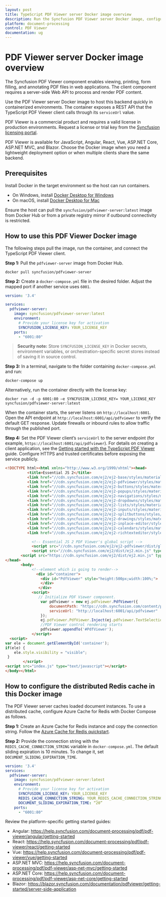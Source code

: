 ```yaml
---
layout: post
title: TypeScript PDF Viewer server Docker image overview
description: Run the Syncfusion PDF Viewer server Docker image, configure licensing and Redis cache, and connect it to the TypeScript PDF Viewer client.
platform: document-processing
control: PDF Viewer
documentation: ug
---
```

# PDF Viewer server Docker image overview

The Syncfusion PDF Viewer component enables viewing, printing, form filling, and annotating PDF files in web applications. The client component requires a server-side Web API to process and render PDF content.

Use the PDF Viewer server Docker image to host this backend quickly in containerized environments. The container exposes a REST API that the TypeScript PDF Viewer client calls through its `serviceUrl` value.

PDF Viewer is a commercial product and requires a valid license in production environments. Request a license or trial key from the [Syncfusion licensing portal](https://help.syncfusion.com/common/essential-studio/licensing/licensing-faq/where-can-i-get-a-license-key).

PDF Viewer is available for JavaScript, Angular, React, Vue, ASP.NET Core, ASP.NET MVC, and Blazor. Choose the Docker image when you need a lightweight deployment option or when multiple clients share the same backend.

## Prerequisites

Install Docker in the target environment so the host can run containers.

- On Windows, install [Docker Desktop for Windows](https://hub.docker.com/editions/community/docker-ce-desktop-windows)
- On macOS, install [Docker Desktop for Mac](https://hub.docker.com/editions/community/docker-ce-desktop-mac)

Ensure the host can pull the `syncfusion/pdfviewer-server:latest` image from Docker Hub or from a private registry mirror if outbound connectivity is restricted.

## How to use this PDF Viewer Docker image

The following steps pull the image, run the container, and connect the TypeScript PDF Viewer client.

**Step 1:** Pull the `pdfviewer-server` image from Docker Hub.

```console
docker pull syncfusion/pdfviewer-server
```

**Step 2:** Create a `docker-compose.yml` file in the desired folder. Adjust the mapped port if another service uses `6001`.

```yaml
version: '3.4'

services:
  pdfviewer-server:
    image: syncfusion/pdfviewer-server:latest
    environment:
      # Provide your license key for activation
      SYNCFUSION_LICENSE_KEY: YOUR_LICENSE_KEY
    ports:
      - "6001:80"
```

> **Security note:** Store `SYNCFUSION_LICENSE_KEY` in Docker secrets, environment variables, or orchestration-specific secret stores instead of saving it in source control.

**Step 3:** In a terminal, navigate to the folder containing `docker-compose.yml` and run:

```console
docker-compose up
```

Alternatively, run the container directly with the license key:

```console
docker run -d -p 6001:80 –e SYNCFUSION_LICENSE_KEY= YOUR_LICENSE_KEY syncfusion/pdfviewer-server:latest
```

When the container starts, the server listens on `http://localhost:6001`. Open the API endpoint at `http://localhost:6001/api/pdfviewer` to verify the default GET response. Update firewalls or inbound rules to allow traffic through the published port.

**Step 4:** Set the PDF Viewer client’s `serviceUrl` to the server endpoint (for example, `https://localhost:6001/api/pdfviewer`). For details on creating a client application, see the [Getting started with the TypeScript PDF Viewer](https://help.syncfusion.com/document-processing/pdf/pdf-viewer/javascript-es6/getting-started/) guide. Configure HTTPS and trusted certificates before exposing the service publicly.

```html
<!DOCTYPE html><html xmlns="http://www.w3.org/1999/xhtml"><head>
          <title>Essential JS 2</title>
          <link href="//cdn.syncfusion.com/ej2/ej2-base/styles/material.css" rel="stylesheet">
          <link href="//cdn.syncfusion.com/ej2/ej2-pdfviewer/styles/material.css" rel="stylesheet">
          <link href="//cdn.syncfusion.com/ej2/ej2-buttons/styles/material.css" rel="stylesheet">
          <link href="//cdn.syncfusion.com/ej2/ej2-popups/styles/material.css" rel="stylesheet">
          <link href="//cdn.syncfusion.com/ej2/ej2-navigations/styles/material.css" rel="stylesheet">
          <link href="//cdn.syncfusion.com/ej2/ej2-dropdowns/styles/material.css" rel="stylesheet">
          <link href="//cdn.syncfusion.com/ej2/ej2-lists/styles/material.css" rel="stylesheet">
          <link href="//cdn.syncfusion.com/ej2/ej2-inputs/styles/material.css" rel="stylesheet">
          <link href="//cdn.syncfusion.com/ej2/ej2-splitbuttons/styles/material.css" rel="stylesheet">
          <link href="//cdn.syncfusion.com/ej2/ej2-drawings/styles/material.css" rel="stylesheet">
          <link href="//cdn.syncfusion.com/ej2/ej2-inplace-editor/styles/material.css" rel="stylesheet">
          <link href="//cdn.syncfusion.com/ej2/ej2-calendars/styles/material.css" rel="stylesheet">
          <link href="//cdn.syncfusion.com/ej2/ej2-richtexteditor/styles/material.css" rel="stylesheet">

            <!-- Essential JS 2 PDF Viewer's global script -->
            <script src="//cdn.syncfusion.com/ej2/ej2-pdfviewer/dist/global/ej2-pdfviewer.min.js" type="text/javascript"></script>
            <script src="//cdn.syncfusion.com/ej2/dist/ej2.min.js" type="text/javascript"></script>
       <script src="https://cdn.syncfusion.com/ej2/dist/ej2.min.js" type="text/javascript"></script>
</head>
       <body>
            <!--element which is going to render-->
              <div id="container">
                <div id="PdfViewer" style="height:500px;width:100%;">
                </div>
               </div>
            <script>
               // Initialize PDF Viewer component.
                var pdfviewer = new ej.pdfviewer.PdfViewer({
                    documentPath: "https://cdn.syncfusion.com/content/pdf/pdf-succinctly.pdf",
                    serviceUrl: "http://localhost:6001/api/pdfviewer"
                });
                ej.pdfviewer.PdfViewer.Inject(ej.pdfviewer.TextSelection, ej.pdfviewer.TextSearch, ej.pdfviewer.Navigation,ej.pdfviewer.Print);
                //PDF Viewer control rendering starts
                pdfviewer.appendTo('#PdfViewer');
            </script>
  <script>
var ele = document.getElementById('container');
if(ele) {
    ele.style.visibility = "visible";
 }
        </script>
<script src="index.js" type="text/javascript"></script>
</body></html>
```

## How to configure the distributed Redis cache in this Docker image

The PDF Viewer server caches loaded document instances. To use a distributed cache, configure Azure Cache for Redis with Docker Compose as follows.

**Step 1:** Create an Azure Cache for Redis instance and copy the connection string. Follow the [Azure Cache for Redis quickstart](https://learn.microsoft.com/azure/azure-cache-for-redis/cache-dotnet-core-quickstart).

**Step 2:** Provide the connection string with the `REDIS_CACHE_CONNECTION_STRING` variable in `docker-compose.yml`. The default sliding expiration is 10 minutes. To change it, set `DOCUMENT_SLIDING_EXPIRATION_TIME`.

```yaml
version: '3.4'
services:
  pdfviewer-server:
    image: syncfusion/pdfviewer-server:latest
    environment:
      # Provide your license key for activation
      SYNCFUSION_LICENSE_KEY: YOUR_LICENSE_KEY
      REDIS_CACHE_CONNECTION_STRING: YOUR_REDIS_CACHE_CONNECTION_STRING
      DOCUMENT_SLIDING_EXPIRATION_TIME: “20”
    ports:
      - "6001:80"
```

Review the platform-specific getting started guides:
- Angular: https://help.syncfusion.com/document-processing/pdf/pdf-viewer/angular/getting-started
- React: https://help.syncfusion.com/document-processing/pdf/pdf-viewer/react/getting-started
- Vue: https://help.syncfusion.com/document-processing/pdf/pdf-viewer/vue/getting-started
- ASP.NET MVC: https://help.syncfusion.com/document-processing/pdf/pdf-viewer/asp-net-mvc/getting-started
- ASP.NET Core: https://help.syncfusion.com/document-processing/pdf/pdf-viewer/asp-net-core/getting-started
- Blazor: https://blazor.syncfusion.com/documentation/pdfviewer/getting-started/server-side-application
